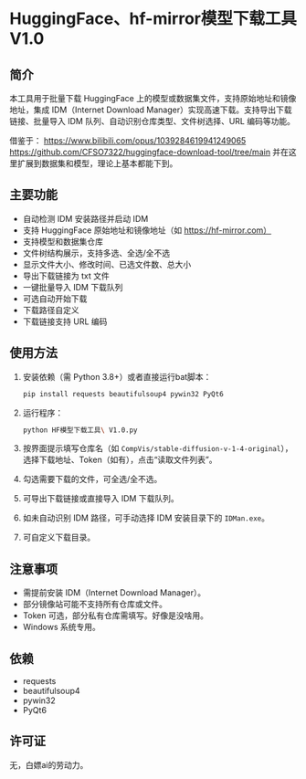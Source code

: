 # HuggingFace、hf-mirror模型下载工具 V1.0

## 简介

本工具用于批量下载 HuggingFace 上的模型或数据集文件，支持原始地址和镜像地址，集成 IDM（Internet Download Manager）实现高速下载。支持导出下载链接、批量导入 IDM 队列、自动识别仓库类型、文件树选择、URL 编码等功能。

借鉴于：
https://www.bilibili.com/opus/1039284619941249065
https://github.com/CFSO7322/huggingface-download-tool/tree/main
并在这里扩展到数据集和模型，理论上基本都能下到。

## 主要功能

- 自动检测 IDM 安装路径并启动 IDM
- 支持 HuggingFace 原始地址和镜像地址（如 https://hf-mirror.com）
- 支持模型和数据集仓库
- 文件树结构展示，支持多选、全选/全不选
- 显示文件大小、修改时间、已选文件数、总大小
- 导出下载链接为 txt 文件
- 一键批量导入 IDM 下载队列
- 可选自动开始下载
- 下载路径自定义
- 下载链接支持 URL 编码

## 使用方法

1. 安装依赖（需 Python 3.8+）或者直接运行bat脚本：

   ```sh
   pip install requests beautifulsoup4 pywin32 PyQt6
   ```

2. 运行程序：

   ```sh
   python HF模型下载工具\ V1.0.py
   ```

3. 按界面提示填写仓库名（如 `CompVis/stable-diffusion-v-1-4-original`），选择下载地址、Token（如有），点击“读取文件列表”。
4. 勾选需要下载的文件，可全选/全不选。
5. 可导出下载链接或直接导入 IDM 下载队列。
6. 如未自动识别 IDM 路径，可手动选择 IDM 安装目录下的 `IDMan.exe`。
7. 可自定义下载目录。

## 注意事项

- 需提前安装 IDM（Internet Download Manager）。
- 部分镜像站可能不支持所有仓库或文件。
- Token 可选，部分私有仓库需填写。好像是没啥用。
- Windows 系统专用。

## 依赖

- requests
- beautifulsoup4
- pywin32
- PyQt6

## 许可证

无，白嫖ai的劳动力。
